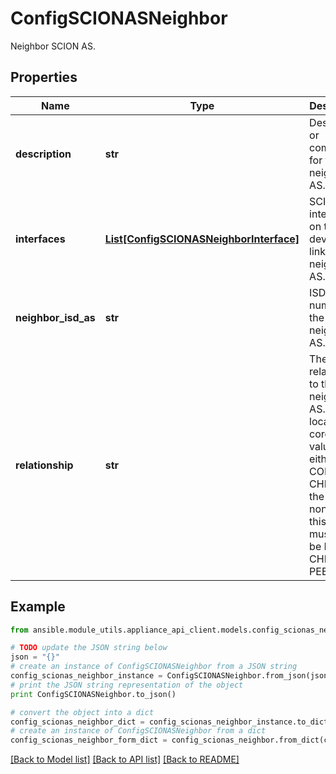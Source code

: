 # ConfigSCIONASNeighbor

Neighbor SCION AS.

## Properties

Name | Type | Description | Notes
------------ | ------------- | ------------- | -------------
**description** | **str** | Description, or comment, for the neighbor AS. | [optional] 
**interfaces** | [**List[ConfigSCIONASNeighborInterface]**](ConfigSCIONASNeighborInterface.md) | SCION interfaces on this device that link to the neighbor AS. | [optional] 
**neighbor_isd_as** | **str** | ISD-AS number of the neighbor AS. | 
**relationship** | **str** | The relationship to the neighbor AS. If the local AS is core, this value must either be CORE or CHILD. If the local is non-core, this value must either be PARENT, CHILD or PEER. | 

## Example

```python
from ansible.module_utils.appliance_api_client.models.config_scionas_neighbor import ConfigSCIONASNeighbor

# TODO update the JSON string below
json = "{}"
# create an instance of ConfigSCIONASNeighbor from a JSON string
config_scionas_neighbor_instance = ConfigSCIONASNeighbor.from_json(json)
# print the JSON string representation of the object
print ConfigSCIONASNeighbor.to_json()

# convert the object into a dict
config_scionas_neighbor_dict = config_scionas_neighbor_instance.to_dict()
# create an instance of ConfigSCIONASNeighbor from a dict
config_scionas_neighbor_form_dict = config_scionas_neighbor.from_dict(config_scionas_neighbor_dict)
```
[[Back to Model list]](../README.md#documentation-for-models) [[Back to API list]](../README.md#documentation-for-api-endpoints) [[Back to README]](../README.md)


